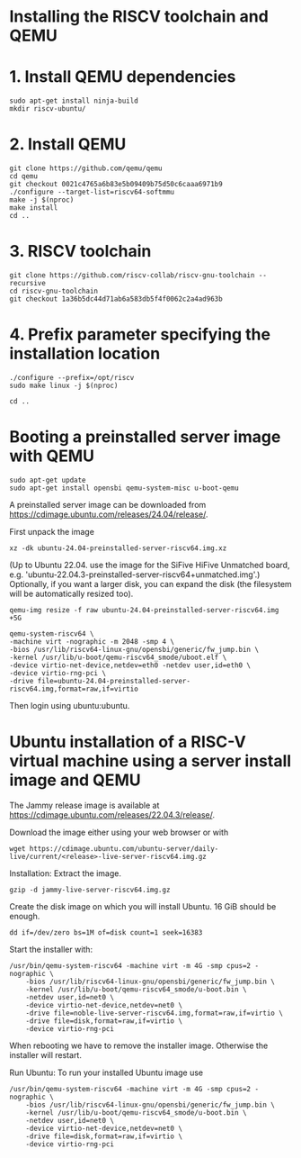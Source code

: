# Installing the RISCV toolchain and QEMU
# 1. Install QEMU dependencies
```
sudo apt-get install ninja-build
mkdir riscv-ubuntu/
```
# 2. Install QEMU
```
git clone https://github.com/qemu/qemu
cd qemu
git checkout 0021c4765a6b83e5b09409b75d50c6caaa6971b9
./configure --target-list=riscv64-softmmu
make -j $(nproc)
make install
cd ..
```
# 3. RISCV toolchain
```
git clone https://github.com/riscv-collab/riscv-gnu-toolchain --recursive
cd riscv-gnu-toolchain
git checkout 1a36b5dc44d71ab6a583db5f4f0062c2a4ad963b
```
# 4. Prefix parameter specifying the installation location
```
./configure --prefix=/opt/riscv
sudo make linux -j $(nproc)

cd ..
```
# Booting a preinstalled server image with QEMU
```
sudo apt-get update
sudo apt-get install opensbi qemu-system-misc u-boot-qemu
```
A preinstalled server image can be downloaded from https://cdimage.ubuntu.com/releases/24.04/release/.

First unpack the image
```
xz -dk ubuntu-24.04-preinstalled-server-riscv64.img.xz
```
(Up to Ubuntu 22.04. use the image for the SiFive HiFive Unmatched board, e.g. 'ubuntu-22.04.3-preinstalled-server-riscv64+unmatched.img'.)
Optionally, if you want a larger disk, you can expand the disk (the filesystem will be automatically resized too).
```
qemu-img resize -f raw ubuntu-24.04-preinstalled-server-riscv64.img +5G
```
```
qemu-system-riscv64 \
-machine virt -nographic -m 2048 -smp 4 \
-bios /usr/lib/riscv64-linux-gnu/opensbi/generic/fw_jump.bin \
-kernel /usr/lib/u-boot/qemu-riscv64_smode/uboot.elf \
-device virtio-net-device,netdev=eth0 -netdev user,id=eth0 \
-device virtio-rng-pci \
-drive file=ubuntu-24.04-preinstalled-server-riscv64.img,format=raw,if=virtio
```
Then login using ubuntu:ubuntu.

# Ubuntu installation of a RISC-V virtual machine using a server install image and QEMU
The Jammy release image is available at https://cdimage.ubuntu.com/releases/22.04.3/release/.

Download the image either using your web browser or with
```
wget https://cdimage.ubuntu.com/ubuntu-server/daily-live/current/<release>-live-server-riscv64.img.gz 
```
Installation:
Extract the image.
```
gzip -d jammy-live-server-riscv64.img.gz
```
Create the disk image on which you will install Ubuntu. 16 GiB should be enough.
```
dd if=/dev/zero bs=1M of=disk count=1 seek=16383
```
Start the installer with:
```
/usr/bin/qemu-system-riscv64 -machine virt -m 4G -smp cpus=2 -nographic \
    -bios /usr/lib/riscv64-linux-gnu/opensbi/generic/fw_jump.bin \
    -kernel /usr/lib/u-boot/qemu-riscv64_smode/u-boot.bin \
    -netdev user,id=net0 \
    -device virtio-net-device,netdev=net0 \
    -drive file=noble-live-server-riscv64.img,format=raw,if=virtio \
    -drive file=disk,format=raw,if=virtio \
    -device virtio-rng-pci
```
When rebooting we have to remove the installer image. Otherwise the installer will restart.

Run Ubuntu:
To run your installed Ubuntu image use
```
/usr/bin/qemu-system-riscv64 -machine virt -m 4G -smp cpus=2 -nographic \
    -bios /usr/lib/riscv64-linux-gnu/opensbi/generic/fw_jump.bin \
    -kernel /usr/lib/u-boot/qemu-riscv64_smode/u-boot.bin \
    -netdev user,id=net0 \
    -device virtio-net-device,netdev=net0 \
    -drive file=disk,format=raw,if=virtio \
    -device virtio-rng-pci
```
